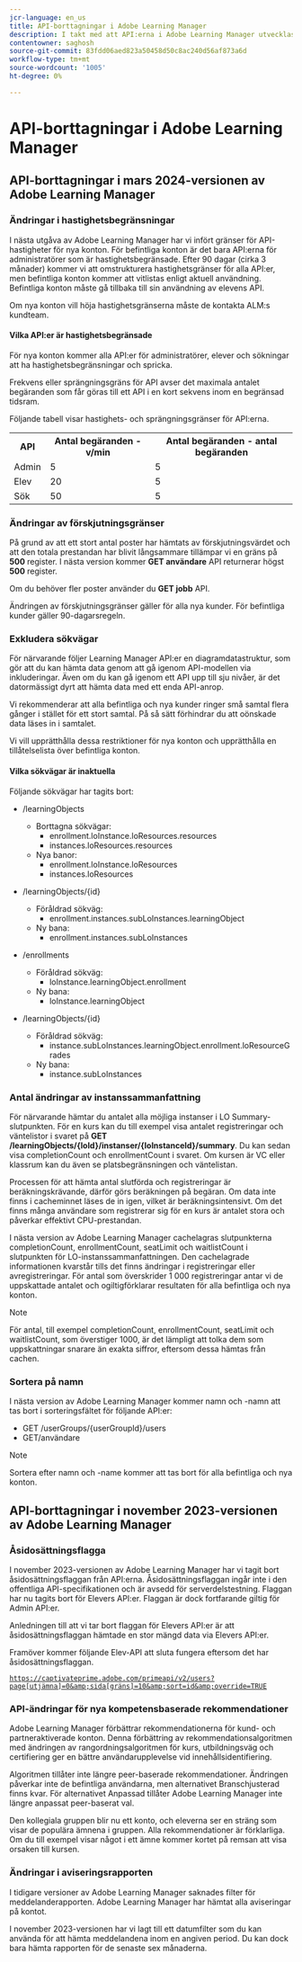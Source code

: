 ```yaml
---
jcr-language: en_us
title: API-borttagningar i Adobe Learning Manager
description: I takt med att API:erna i Adobe Learning Manager utvecklas omorganiseras eller uppgraderas API:er regelbundet. När API:er utvecklas blir det gamla API:t inaktuellt och så småningom borttaget. Den här sidan innehåller information som du behöver känna till när du migrerar från föråldrade API-versioner till nyare och stabilare API-versioner.
contentowner: saghosh
source-git-commit: 83fdd06aed823a50458d50c8ac240d56af873a6d
workflow-type: tm+mt
source-wordcount: '1005'
ht-degree: 0%

---
```



# API-borttagningar i Adobe Learning Manager

## API-borttagningar i mars 2024-versionen av Adobe Learning Manager

### Ändringar i hastighetsbegränsningar

I nästa utgåva av Adobe Learning Manager har vi infört gränser för API-hastigheter för nya konton. För befintliga konton är det bara API:erna för administratörer som är hastighetsbegränsade. Efter 90 dagar (cirka 3 månader) kommer vi att omstrukturera hastighetsgränser för alla API:er, men befintliga konton kommer att vitlistas enligt aktuell användning. Befintliga konton måste gå tillbaka till sin användning av elevens API.

Om nya konton vill höja hastighetsgränserna måste de kontakta ALM:s kundteam.

#### Vilka API:er är hastighetsbegränsade

För nya konton kommer alla API:er för administratörer, elever och sökningar att ha hastighetsbegränsningar och spricka.

Frekvens eller sprängningsgräns för API avser det maximala antalet begäranden som får göras till ett API i en kort sekvens inom en begränsad tidsram.

Följande tabell visar hastighets- och sprängningsgränser för API:erna.

<table>
    <tr>
        <th>API</th>
        <th>Antal begäranden - v/min</th>
        <th>Antal begäranden - antal begäranden</th>
    </tr>
    <tr>
        <td>Admin</td>
        <td>5</td>
        <td>5</td>
    </tr>
    <tr>
        <td>Elev</td>
        <td>20</td>
        <td>5</td>
    </tr>
    <tr>
        <td>Sök</td>
        <td>50</td>
        <td>5</td>
    </tr>
</table>

### Ändringar av förskjutningsgränser

På grund av att ett stort antal poster har hämtats av förskjutningsvärdet och att den totala prestandan har blivit långsammare tillämpar vi en gräns på **500** register. I nästa version kommer **GET användare** API returnerar högst **500** register.

Om du behöver fler poster använder du **GET jobb** API.

Ändringen av förskjutningsgränser gäller för alla nya kunder. För befintliga kunder gäller 90-dagarsregeln.

### Exkludera sökvägar

För närvarande följer Learning Manager API:er en diagramdatastruktur, som gör att du kan hämta data genom att gå igenom API-modellen via inkluderingar. Även om du kan gå igenom ett API upp till sju nivåer, är det datormässigt dyrt att hämta data med ett enda API-anrop.

Vi rekommenderar att alla befintliga och nya kunder ringer små samtal flera gånger i stället för ett stort samtal. På så sätt förhindrar du att oönskade data läses in i samtalet.

Vi vill upprätthålla dessa restriktioner för nya konton och upprätthålla en tillåtelselista över befintliga konton.

#### Vilka sökvägar är inaktuella

Följande sökvägar har tagits bort:

* /learningObjects
   * Borttagna sökvägar:
      * enrollment.loInstance.loResources.resources
      * instances.loResources.resources
   * Nya banor:
      * enrollment.loInstance.loResources
      * instances.loResources

* /learningObjects/{id}
   * Föråldrad sökväg:
      * enrollment.instances.subLoInstances.learningObject
   * Ny bana:
      * enrollment.instances.subLoInstances

* /enrollments
   * Föråldrad sökväg:
      * loInstance.learningObject.enrollment
   * Ny bana:
      * loInstance.learningObject

* /learningObjects/{id}
   * Föråldrad sökväg:
      * instance.subLoInstances.learningObject.enrollment.loResourceGrades
   * Ny bana:
      * instance.subLoInstances

### Antal ändringar av instanssammanfattning

För närvarande hämtar du antalet alla möjliga instanser i LO Summary-slutpunkten. För en kurs kan du till exempel visa antalet registreringar och väntelistor i svaret på **GET /learningObjects/{loId}/instanser/{loInstanceId}/summary**. Du kan sedan visa completionCount och enrollmentCount i svaret. Om kursen är VC eller klassrum kan du även se platsbegränsningen och väntelistan.

Processen för att hämta antal slutförda och registreringar är beräkningskrävande, därför görs beräkningen på begäran. Om data inte finns i cacheminnet läses de in igen, vilket är beräkningsintensivt. Om det finns många användare som registrerar sig för en kurs är antalet stora och påverkar effektivt CPU-prestandan.

I nästa version av Adobe Learning Manager cachelagras slutpunkterna completionCount, enrollmentCount, seatLimit och waitlistCount i slutpunkten för LO-instanssammanfattningen. Den cachelagrade informationen kvarstår tills det finns ändringar i registreringar eller avregistreringar. För antal som överskrider 1 000 registreringar antar vi de uppskattade antalet och ogiltigförklarar resultaten för alla befintliga och nya konton.

>[!NOTE]
>
>För antal, till exempel completionCount, enrollmentCount, seatLimit och waitlistCount, som överstiger 1000, är det lämpligt att tolka dem som uppskattningar snarare än exakta siffror, eftersom dessa hämtas från cachen.

### Sortera på namn

I nästa version av Adobe Learning Manager kommer namn och -namn att tas bort i sorteringsfältet för följande API:er:

* GET /userGroups/{userGroupId}/users
* GET/användare

>[!NOTE]
>
>Sortera efter namn och -name kommer att tas bort för alla befintliga och nya konton.


## API-borttagningar i november 2023-versionen av Adobe Learning Manager

### Åsidosättningsflagga

I november 2023-versionen av Adobe Learning Manager har vi tagit bort åsidosättningsflaggan från API:erna. Åsidosättningsflaggan ingår inte i den offentliga API-specifikationen och är avsedd för serverdelstestning. Flaggan har nu tagits bort för Elevers API:er. Flaggan är dock fortfarande giltig för Admin API:er.

Anledningen till att vi tar bort flaggan för Elevers API:er är att åsidosättningsflaggan hämtade en stor mängd data via Elevers API:er.

Framöver kommer följande Elev-API att sluta fungera eftersom det har åsidosättningsflaggan.

<code>https://captivateprime.adobe.com/primeapi/v2/users?page[utjämna]=0&amp;sida[gräns]=10&amp;sort=id&amp;override=TRUE</code>

### API-ändringar för nya kompetensbaserade rekommendationer

Adobe Learning Manager förbättrar rekommendationerna för kund- och partneraktiverade konton. Denna förbättring av rekommendationsalgoritmen med ändringen av rangordningsalgoritmen för kurs, utbildningsväg och certifiering ger en bättre användarupplevelse vid innehållsidentifiering.

Algoritmen tillåter inte längre peer-baserade rekommendationer. Ändringen påverkar inte de befintliga användarna, men alternativet Branschjusterad finns kvar. För alternativet Anpassad tillåter Adobe Learning Manager inte längre anpassat peer-baserat val.

Den kollegiala gruppen blir nu ett konto, och eleverna ser en sträng som visar de populära ämnena i gruppen. Alla rekommendationer är förklarliga. Om du till exempel visar något i ett ämne kommer kortet på remsan att visa orsaken till kursen.

### Ändringar i aviseringsrapporten

I tidigare versioner av Adobe Learning Manager saknades filter för meddelanderapporten. Adobe Learning Manager har hämtat alla aviseringar på kontot.

I november 2023-versionen har vi lagt till ett datumfilter som du kan använda för att hämta meddelandena inom en angiven period.  Du kan dock bara hämta rapporten för de senaste sex månaderna.